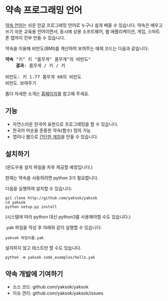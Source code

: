 약속 프로그래밍 언어
====================

[약속 언어](http://yaksok.org)는 쉬운 한글 프로그래밍 언어로
누구나 쉽게 배울 수 있습니다.
약속은 배우고 쓰기 쉬운 교육용 언어이면서, 동시에
상용 소프트웨어, 웹 애플리케이션, 게임, 스마트폰 앱까지 전부 만들 수 있습니다.

약속을 이용해 비만도(BMI)를 계산하여 보여주는 예제 코드는 다음과 같습니다:

<pre>
<strong>약속</strong> &quot;키&quot; 키 &quot;몸무게&quot; 몸무게&quot;의 비만도&quot;
    <strong>결과</strong>: 몸무게 / 키 / 키

비만도: 키 1.77 몸무게 68의 비만도
비만도 보여주기
</pre>

좀더 자세한 소개는 [홈페이지](http://yaksok.org)를 참고해 주세요.

기능
----

- 자연스러운 한국어 표현으로 프로그래밍을 할 수 있습니다.
- 한국어 어순을 존중한 약속(함수) 정의 가능
- 앱이나 웹으로 [간단한 게임](http://yaksok.github.io/2048/)을 만들 수 있습니다. 

설치하기
--------

(윈도우용 설치 파일을 차후 제공할 예정입니다.)

현재는 약속을 사용하려면 python 3가 필요합니다.

다음을 실행하여 설치할 수 있습니다:

    git clone http://github.com/yaksok/yaksok
    cd yaksok
    python setup.py install
    
(시스템에 따라 python 대신 python3를 사용해야할 수도 있습니다.)

.yak 파일을 작성 후 아래와 같이 실행할 수 있습니다:

    yaksok 파일이름.yak

설치하지 않고 테스트만 할 수도 있습니다.

    python -m yaksok code_examples/hello.yak

약속 개발에 기여하기
--------------------

- 소스 코드: github.com/yaksok/yaksok
- 이슈 관리: github.com/yaksok/yaksok/issues

